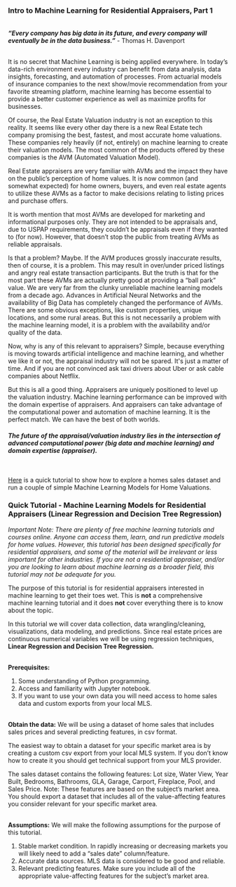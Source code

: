### **Intro to Machine Learning for Residential Appraisers, Part 1**
&nbsp;  
***“Every company has big data in its future, and every company will eventually be in the data business.”*** - Thomas H. Davenport 

&nbsp;  
It is no secret that Machine Learning is being applied everywhere. In today’s data-rich environment every industry can benefit from data analysis, data insights, forecasting, and automation of processes.
From actuarial models of insurance companies to the next show/movie recommendation from your favorite streaming platform, machine learning has become essential to provide a better customer experience as well as maximize profits for businesses.

Of course, the Real Estate Valuation industry is not an exception to this reality. It seems like every other day there is a new Real Estate tech company promising the best, fastest, and most accurate home valuations. These companies rely heavily (if not, entirely) on machine learning to create their valuation models. The most common of the products offered by these companies is the AVM (Automated Valuation Model).

Real Estate appraisers are very familiar with AVMs and the impact they have on the public’s perception of home values. 
It is now common (and somewhat expected) for home owners, buyers, and even real estate agents to utilize these AVMs as a factor to make decisions relating to listing prices and purchase offers.

It is worth mention that most AVMs are developed for marketing and informational purposes only. They are not intended to be appraisals and, due to USPAP requirements, they couldn’t be appraisals even if they wanted to (for now). However, that doesn’t stop the public from treating AVMs as reliable appraisals.

Is that a problem? Maybe. If the AVM produces grossly inaccurate results, then of course, it is a problem. This may result in over/under priced listings and angry real estate transaction participants. But the truth is that for the most part these AVMs are actually pretty good at providing a “ball park” value. We are very far from the clunky unreliable machine learning models from a decade ago. Advances in Artificial Neural Networks and the availability of Big Data has completely changed the performance of AVMs. There are some obvious exceptions, like custom properties, unique locations, and some rural areas. But this is not necessarily a problem with the machine learning model, it is a problem with the availability and/or quality of the data.

Now, why is any of this relevant to appraisers? Simple, because everything is moving towards artificial intelligence and machine learning, and whether we like it or not, the appraisal industry will not be spared. It's just a matter of time. And if you are not convinced ask taxi drivers about Uber or ask cable companies about Netflix.

But this is all a good thing. Appraisers are uniquely positioned to level up the valuation industry. Machine learning performance can be improved with the domain expertise of appraisers. And appraisers can take advantage of the computational power and automation of machine learning. It is the perfect match. We can have the best of both worlds.

#### ***The future of the appraisal/valuation industry lies in the intersection of advanced computational power (big data and machine learning) and domain expertise (appraiser).***
&nbsp;  

[Here](https://github.com/AngeloDSML/Home_Valuation/blob/main/HomeValuation.ipynb) is a quick tutorial to show how to explore a homes sales dataset and run a couple of simple Machine Learning Models for Home Valuations.



### Quick Tutorial - Machine Learning Models for Residential Appraisers (Linear Regression and Decision Tree Regression)

*Important Note: There are plenty of free machine learning tutorials and courses online. Anyone can access them, learn, and run predictive models for home values. However, this tutorial has been designed specifically for residential appraisers, and some of the material will be irrelevant or less important for other industries. If you are not a residential appraiser, and/or you are looking to learn about machine learning as a broader field, this tutorial may not be adequate for you.*

The purpose of this tutorial is for residential appraisers interested in machine learning to get their toes wet. This is **not** a comprehensive machine learning tutorial and it does **not** cover everything there is to know about the topic. 

In this tutorial we will cover data collection, data wrangling/cleaning, visualizations, data modeling, and predictions. Since real estate prices are continuous numerical variables we will be using regression techniques, **Linear Regression and Decision Tree Regression.**

&nbsp;  
**Prerequisites:**
1.	Some understanding of Python programming.
2.	Access and familiarity with Jupyter notebook.
3.	If you want to use your own data you will need access to home sales data and custom exports from your local MLS.

&nbsp;  
**Obtain the data:**
We will be using a dataset of home sales that includes sales prices and several predicting features, in csv format.

The easiest way to obtain a dataset for your specific market area is by creating a custom csv export from your local MLS system. If you don’t know how to create it you should get technical support from your MLS provider.

The sales dataset  contains the following features:
Lot size, Water View, Year Built, Bedrooms, Bathrooms, GLA, Garage, Carport, Fireplace, Pool, and Sales Price.
Note: These features are based on the subject’s market area. You should export a dataset that includes all of the value-affecting features you consider relevant for your specific market area. 

&nbsp;  
**Assumptions:**
We will make the following assumptions for the purpose of this tutorial. 
1.	Stable market condition. In rapidly increasing or decreasing markets you will likely need to add a “sales date” column/feature.
2.	Accurate data sources. MLS data is considered to be good and reliable.
3.	Relevant predicting features. Make sure you include all of the appropriate value-affecting features for the subject’s market area.


